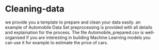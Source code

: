 # Cleaning-data
we provide you a template to prepare and clean your data easily.
an example of Automobile Data Set preprocessing is provided with all details and explaination for the process.
The file Automobile_prepared.csv is well-organised if you are interesting in building  Machine Learning models you can use it for example to estimate the price of cars.
